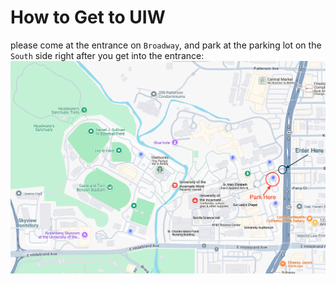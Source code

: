 # How to Get to UIW
please come at the entrance on ```Broadway```, and park at the parking lot on the ```South``` side right after you get into the entrance:
<img src="../assets/UIWMap.png">

